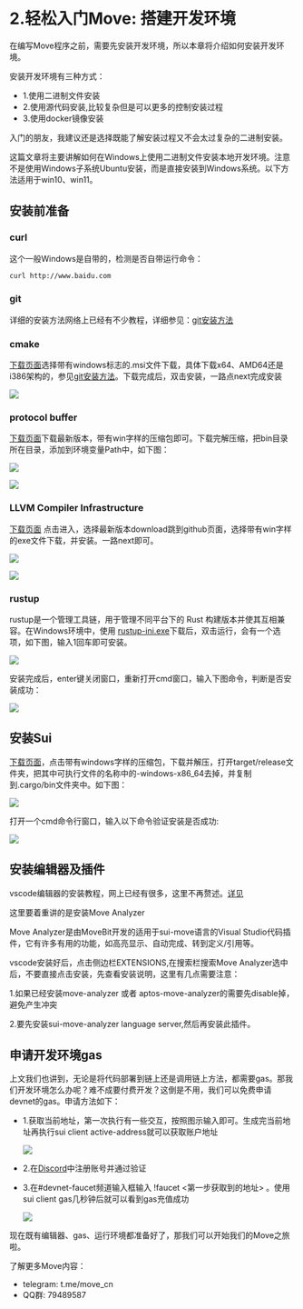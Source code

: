 # 2.轻松入门Move: 搭建开发环境
在编写Move程序之前，需要先安装开发环境，所以本章将介绍如何安装开发环境。

安装开发环境有三种方式：

- 1.使用二进制文件安装
- 2.使用源代码安装,比较复杂但是可以更多的控制安装过程
- 3.使用docker镜像安装

入门的朋友，我建议还是选择既能了解安装过程又不会太过复杂的二进制安装。

这篇文章将主要讲解如何在Windows上使用二进制文件安装本地开发环境。注意不是使用Windows子系统Ubuntu安装，而是直接安装到Windows系统。以下方法适用于win10、win11。

## 安装前准备

### curl

这个一般Windows是自带的，检测是否自带运行命令：

```bash
curl http://www.baidu.com
```

### git

详细的安装方法网络上已经有不少教程，详细参见：[git安装方法](https://zhuanlan.zhihu.com/p/443527549)

### cmake

[下载页面](https://cmake.org/download/)选择带有windows标志的.msi文件下载，具体下载x64、AMD64还是i386架构的，参见[git安装方法](https://zhuanlan.zhihu.com/p/443527549)。下载完成后，双击安装，一路点next完成安装

![](https://github.com/Crazyjs123/crazyjs123.github.io/blob/main/pic/cmake_installer.jpg?raw=true)

### protocol buffer

[下载页面](https://github.com/protocolbuffers/protobuf/releases)下载最新版本，带有win字样的压缩包即可。下载完解压缩，把bin目录所在目录，添加到环境变量Path中，如下图：

![](https://github.com/Crazyjs123/crazyjs123.github.io/blob/main/pic/protocol.jpg?raw=true)

![](https://github.com/Crazyjs123/crazyjs123.github.io/blob/main/pic/protocol_path.jpg?raw=true)

###  LLVM Compiler Infrastructure

[下载页面](https://releases.llvm.org/) 点击进入，选择最新版本download跳到github页面，选择带有win字样的exe文件下载，并安装。一路next即可。

![](https://github.com/Crazyjs123/crazyjs123.github.io/blob/main/pic/llvm_download.jpg?raw=true)

![](https://github.com/Crazyjs123/crazyjs123.github.io/blob/main/pic/llvm_github.jpg?raw=true)

### rustup

rustup是一个管理工具链，用于管理不同平台下的 Rust 构建版本并使其互相兼容。在Windows环境中，使用 [rustup-ini.exe](https://www.rust-lang.org/zh-CN/tools/install)下载后，双击运行，会有一个选项，如下图，输入1回车即可安装。

![](https://github.com/Crazyjs123/crazyjs123.github.io/blob/main/pic/intsall_rustup.png?raw=true)

安装完成后，enter键关闭窗口，重新打开cmd窗口，输入下图命令，判断是否安装成功：

![](https://github.com/Crazyjs123/crazyjs123.github.io/blob/main/pic/rustc.jpg?raw=true)

## 安装Sui

[下载页面](https://github.com/MystenLabs/sui/releases)，点击带有windows字样的压缩包，下载并解压，打开target/release文件夹，把其中可执行文件的名称中的-windows-x86_64去掉，并复制到.cargo/bin文件夹中。如下图：

![](https://github.com/Crazyjs123/crazyjs123.github.io/blob/main/pic/sui_exec.png?raw=true)

打开一个cmd命令行窗口，输入以下命令验证安装是否成功:

![](https://github.com/Crazyjs123/crazyjs123.github.io/blob/main/pic/sui_installed.png?raw=true)

## 安装编辑器及插件

vscode编辑器的安装教程，网上已经有很多，这里不再赘述。[详见](https://blog.csdn.net/msdcp/article/details/127033151)

这里要着重讲的是安装Move Analyzer

Move Analyzer是由MoveBit开发的适用于sui-move语言的Visual Studio代码插件，它有许多有用的功能，如高亮显示、自动完成、转到定义/引用等。

vscode安装好后，点击侧边栏EXTENSIONS,在搜索栏搜索Move Analyzer选中后，不要直接点击安装，先查看安装说明，这里有几点需要注意：

1.如果已经安装move-analyzer 或者 aptos-move-analyzer的需要先disable掉，避免产生冲突

2.要先安装sui-move-analyzer language server,然后再安装此插件。

## 申请开发环境gas

上文我们也讲到，无论是将代码部署到链上还是调用链上方法，都需要gas。那我们开发环境怎么办呢？难不成要付费开发？这倒是不用，我们可以免费申请devnet的gas。申请方法如下：

- 1.获取当前地址，第一次执行有一些交互，按照图示输入即可。生成完当前地址再执行sui client active-address就可以获取账户地址

  ![](https://github.com/Crazyjs123/crazyjs123.github.io/blob/main/pic/gas.png?raw=true)

- 2.在[Discord](https://blog.csdn.net/msdcp/article/details/127033151)中注册账号并通过验证

- 3.在#devnet-faucet频道输入框输入 !faucet <第一步获取到的地址> 。使用sui client gas几秒钟后就可以看到gas充值成功

  ![](https://github.com/Crazyjs123/crazyjs123.github.io/blob/main/pic/get_gas.png?raw=true)



现在既有编辑器、gas、运行环境都准备好了，那我们可以开始我们的Move之旅啦。



了解更多Move内容：

- telegram: t.me/move_cn
- QQ群: 79489587